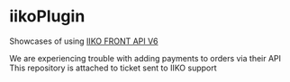 # iikoPlugin
Showcases of using [IIKO FRONT API V6](https://iiko.github.io/front.api.doc/v6/ru/Payments.html)


We are experiencing trouble with adding payments to orders via their API
This repository is attached to ticket sent to IIKO support 
